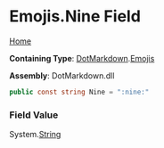# Emojis\.Nine Field

[Home](../../../README.md)

**Containing Type**: [DotMarkdown](../../README.md)\.[Emojis](../README.md)

**Assembly**: DotMarkdown\.dll

```csharp
public const string Nine = ":nine:"
```

### Field Value

System\.[String](https://docs.microsoft.com/en-us/dotnet/api/system.string)
